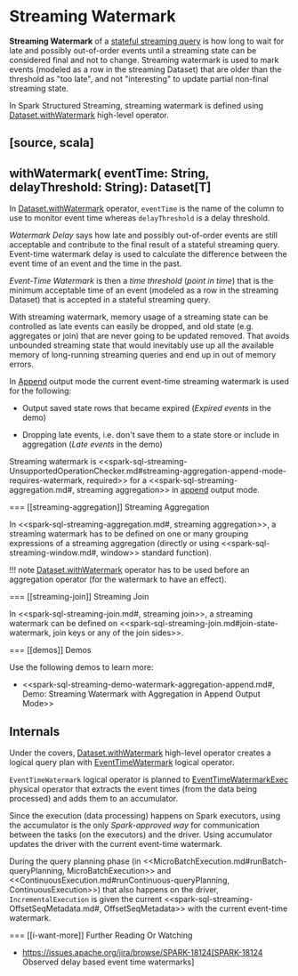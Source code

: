 # Streaming Watermark

**Streaming Watermark** of a [stateful streaming query](spark-sql-streaming-stateful-stream-processing.md) is how long to wait for late and possibly out-of-order events until a streaming state can be considered final and not to change. Streaming watermark is used to mark events  (modeled as a row in the streaming Dataset) that are older than the threshold as "too late", and not "interesting" to update partial non-final streaming state.

In Spark Structured Streaming, streaming watermark is defined using [Dataset.withWatermark](operators/withWatermark.md) high-level operator.

[source, scala]
----
withWatermark(
  eventTime: String,
  delayThreshold: String): Dataset[T]
----

In [Dataset.withWatermark](operators/withWatermark.md) operator, `eventTime` is the name of the column to use to monitor event time whereas `delayThreshold` is a delay threshold.

*Watermark Delay* says how late and possibly out-of-order events are still acceptable and contribute to the final result of a stateful streaming query. Event-time watermark delay is used to calculate the difference between the event time of an event and the time in the past.

*Event-Time Watermark* is then a *time threshold* (_point in time_) that is the minimum acceptable time of an event (modeled as a row in the streaming Dataset) that is accepted in a stateful streaming query.

With streaming watermark, memory usage of a streaming state can be controlled as late events can easily be dropped, and old state (e.g. aggregates or join) that are never going to be updated removed. That avoids unbounded streaming state that would inevitably use up all the available memory of long-running streaming queries and end up in out of memory errors.

In [Append](OutputMode.md#Append) output mode the current event-time streaming watermark is used for the following:

* Output saved state rows that became expired (*Expired events* in the demo)

* Dropping late events, i.e. don't save them to a state store or include in aggregation (*Late events* in the demo)

Streaming watermark is <<spark-sql-streaming-UnsupportedOperationChecker.md#streaming-aggregation-append-mode-requires-watermark, required>> for a <<spark-sql-streaming-aggregation.md#, streaming aggregation>> in [append](OutputMode.md#Append) output mode.

=== [[streaming-aggregation]] Streaming Aggregation

In <<spark-sql-streaming-aggregation.md#, streaming aggregation>>, a streaming watermark has to be defined on one or many grouping expressions of a streaming aggregation (directly or using <<spark-sql-streaming-window.md#, window>> standard function).

!!! note
    [Dataset.withWatermark](operators/withWatermark.md) operator has to be used before an aggregation operator (for the watermark to have an effect).

=== [[streaming-join]] Streaming Join

In <<spark-sql-streaming-join.md#, streaming join>>, a streaming watermark can be defined on <<spark-sql-streaming-join.md#join-state-watermark, join keys or any of the join sides>>.

=== [[demos]] Demos

Use the following demos to learn more:

* <<spark-sql-streaming-demo-watermark-aggregation-append.md#, Demo: Streaming Watermark with Aggregation in Append Output Mode>>

## <span id="internals"> Internals

Under the covers, [Dataset.withWatermark](operators/withWatermark.md) high-level operator creates a logical query plan with [EventTimeWatermark](EventTimeWatermark.md) logical operator.

`EventTimeWatermark` logical operator is planned to [EventTimeWatermarkExec](physical-operators/EventTimeWatermarkExec.md) physical operator that extracts the event times (from the data being processed) and adds them to an accumulator.

Since the execution (data processing) happens on Spark executors, using the accumulator is the only _Spark-approved way_ for communication between the tasks (on the executors) and the driver. Using accumulator updates the driver with the current event-time watermark.

During the query planning phase (in <<MicroBatchExecution.md#runBatch-queryPlanning, MicroBatchExecution>> and <<ContinuousExecution.md#runContinuous-queryPlanning, ContinuousExecution>>) that also happens on the driver, `IncrementalExecution` is given the current <<spark-sql-streaming-OffsetSeqMetadata.md#, OffsetSeqMetadata>> with the current event-time watermark.

=== [[i-want-more]] Further Reading Or Watching

* https://issues.apache.org/jira/browse/SPARK-18124[SPARK-18124 Observed delay based event time watermarks]
